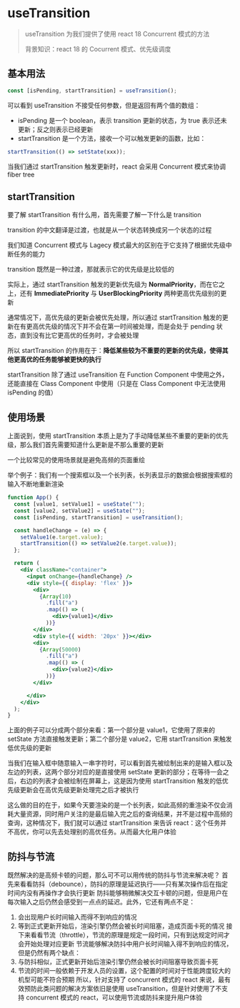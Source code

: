 # useTransition

> useTransition 为我们提供了使用 react 18 Concurrent 模式的方法
>
> 背景知识：react 18 的 Cocurrent 模式、优先级调度

## 基本用法

```jsx
const [isPending, startTransition] = useTransition();
```

可以看到 useTransition 不接受任何参数，但是返回有两个值的数组：

- isPending 是一个 boolean，表示 transition 更新的状态，为 true 表示还未更新；反之则表示已经更新
- startTransition 是一个方法，接收一个可以触发更新的函数，比如：

```jsx
startTransition(() => setState(xxx));
```

当我们通过 startTransition 触发更新时，react 会采用 Concurrent 模式来协调 fiber tree

## startTransition

要了解 startTransition 有什么用，首先需要了解一下什么是 transition

transition 的中文翻译是过渡，也就是从一个状态转换成另一个状态的过程

我们知道 Concurrent 模式与 Lagecy 模式最大的区别在于它支持了根据优先级中断任务的能力

transition 既然是一种过渡，那就表示它的优先级是比较低的

实际上，通过 startTransition 触发的更新优先级为 **NormalPriority**，而在它之上，还有 **ImmediatePriority** 与  **UserBlockingPriority** 两种更高优先级别的更新

通常情况下，高优先级的更新会被优先处理，所以通过 startTransition 触发的更新在有更高优先级的情况下并不会在第一时间被处理，而是会处于 pending 状态，直到没有比它更高优的任务时，才会被处理

所以 startTransition 的作用在于：**降低某些较为不重要的更新的优先级，使得其他更高优的任务能够被更快的执行**

startTransition 除了通过 useTransition 在 Function Component 中使用之外，还能直接在 Class Component 中使用（只是在 Class Component 中无法使用 isPending 的值）

## 使用场景

上面说到，使用 startTransition 本质上是为了手动降低某些不重要的更新的优先级，那么我们首先需要知道什么更新是不那么重要的更新

一个比较常见的使用场景就是避免高频的页面重绘

举个例子：我们有一个搜索框以及一个长列表，长列表显示的数据会根据搜索框的输入不断地重新渲染

```jsx
function App() {
  const [value1, setValue1] = useState("");
  const [value2, setValue2] = useState("");
  const [isPending, startTransition] = useTransition();

  const handleChange = (e) => {
    setValue1(e.target.value);
    startTransition(() => setValue2(e.target.value));
  };

  return (
    <div className="container">
      <input onChange={handleChange} />
      <div style={{ display: 'flex' }}>
        <div>
          {Array(10)
            .fill("a")
            .map(() => (
              <div>{value1}</div>
            ))}
        </div>
        <div style={{ width: '20px' }}></div>
        <div>
          {Array(50000)
            .fill("a")
            .map(() => (
              <div>{value2}</div>
            ))}
        </div>

      </div>
    </div>
  );
}
```

上面的例子可以分成两个部分来看：第一个部分是 value1，它使用了原来的 setState 方法直接触发更新；第二个部分是 value2，它用 startTransition 来触发低优先级的更新

当我们在输入框中随意输入一串字符时，可以看到首先被绘制出来的是输入框以及左边的列表，这两个部分对应的是直接使用 setState 更新的部分；在等待一会之后，右边的列表才会被绘制在屏幕上，这是因为使用 startTransition 触发的低优先级更新会在高优先级更新处理完之后才被执行

这么做的目的在于，如果今天要渲染的是一个长列表，如此高频的重渲染不仅会消耗大量资源，同时用户关注的是最后输入完之后的查询结果，并不是过程中高频的查询，这种情况下，我们就可以通过 startTransition 来告诉 react：这个任务并不高优，你可以先去处理别的高优任务。从而最大化用户体验

## 防抖与节流

既然解决的是高频卡顿的问题，那么可不可以用传统的防抖与节流来解决呢？
首先来看看防抖（debounce），防抖的原理是延迟执行——只有某次操作后在指定时间内没有再操作才会执行更新
防抖能够稍微解决交互卡顿的问题，但是用户在每次输入之后仍然会感受到一点点的延迟。此外，它还有两点不足：

1. 会出现用户长时间输入而得不到响应的情况
2. 等到正式更新开始后，渲染引擎仍然会被长时间阻塞，造成页面卡死的情况
   接下来看看节流（throttle），节流的原理是规定一段时间，只有到达规定时间才会开始处理对应更新
   节流能够解决防抖中用户长时间输入得不到响应的情况，但是仍然有两个缺点：
3. 与防抖相似，正式更新开始后渲染引擎仍然会被长时间阻塞导致页面卡死
4. 节流的时间一般依赖于开发人员的设置，这个配置的时间对于性能跨度较大的机型可能不符合预期
   所以，针对支持了 concurrent 模式的 react 来说，最有效预防此类问题的解决方案依旧是使用 useTransition，但是针对使用了不支持 concurrent 模式的 react，可以使用节流或防抖来提升用户体验